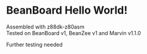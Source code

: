 # BeanBoard Hello World!
Assembled with z88dk-z80asm  
Tested on BeanBoard v1, BeanZee v1 and Marvin v1.1.0

Further testing needed